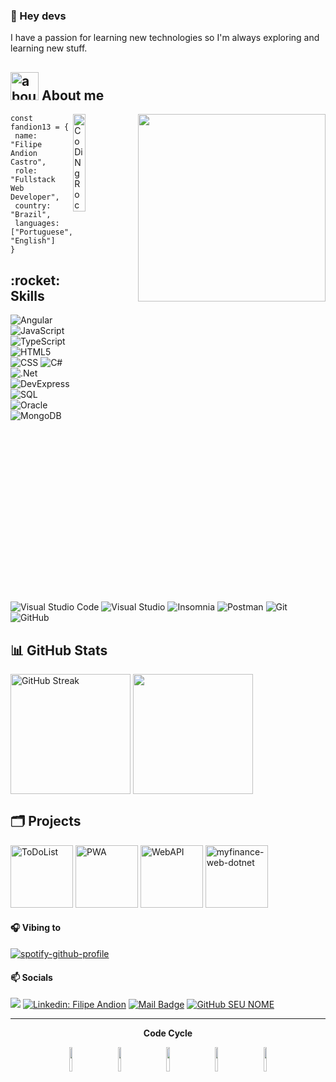 ### 👋 Hey devs

I have a passion for learning new technologies so I'm always exploring and learning new stuff.

## <img width="45" alt="about" src="https://raw.github.com/elizarov/elizarov/master/about.png"> About me

<img align="right" width="300" src="https://i2.wp.com/allhtaccess.info/wp-content/uploads/2018/03/programming.gif?fit=1281%2C716&ssl=1" />

<img align="right" src="https://github.com/SP-XD/SP-XD/blob/main/images/dev-working_rounded.gif?raw=true" href="https://github.com/sp-xd" alt="CoDiNg RocKs"  width="20%"/>

```
const fandion13 = {
 name: "Filipe Andion Castro",
 role: "Fullstack Web Developer",
 country: "Brazil",
 languages: ["Portuguese", "English"]
}
```

<h2> :rocket: &nbsp; Skills </h2>

  ![Angular](https://img.shields.io/badge/-Angular-333333?style=flat&logo=angular)
  ![JavaScript](https://img.shields.io/badge/-JavaScript-333333?style=flat&logo=javascript)
  ![TypeScript](https://img.shields.io/badge/TypeScript-007ACC.svg?logo=typescript&logoColor=white)
  ![HTML5](https://img.shields.io/badge/HTML-E34F26.svg?logo=html5&logoColor=white)
  ![CSS](https://img.shields.io/badge/CSS-1572B6.svg?logo=css3&logoColor=white)
  ![C#](https://custom-icon-badges.demolab.com/badge/C%23-68217A.svg?logo=cs2&logoColor=white)
  ![.Net](https://img.shields.io/badge/.Net-5C2D91?logo=.net&logoColor=white")
  ![DevExpress](https://img.shields.io/badge/-DevExpress-333333?style=flat&logo=devexpress)
  ![SQL](https://custom-icon-badges.demolab.com/badge/SQL-025E8C.svg?logo=database&logoColor=white)
  ![Oracle](https://img.shields.io/badge/Oracle-F00000.svg?logo=oracle&logoColor=white)
  ![MongoDB](https://img.shields.io/badge/MongoDB-4ea94b.svg?logo=mongodb&logoColor=white)
  ![Visual Studio Code](https://img.shields.io/badge/Visual%20Studio%20Code-0078d7.svg?logo=visual-studio-code&logoColor=white)
  ![Visual Studio](https://img.shields.io/badge/Visual%20Studio-5C2D91?style=flat&logo=visual-studio&logoColor=007ACC&background)
  ![Insomnia](https://img.shields.io/badge/-Insomnia-333333?style=flat&logo=insomnia)
  ![Postman](https://img.shields.io/badge/Postman-333333?logo=postman&logoColor=white")
  ![Git](https://img.shields.io/badge/Git-F05033.svg?logo=git&logoColor=white)
  ![GitHub](https://img.shields.io/badge/GitHub-333333.svg?logo=github&logoColor=white)
  
## 📊 **GitHub Stats**
<a href="https://github.com/fandion13"><img align="center" src="https://streak-stats.demolab.com?user=fandion13&theme=react&hide_border=true" alt="GitHub Streak" height="192px" /></a>
<a href="https://github.com/fandion13"><img align="center" src="https://github-readme-stats.vercel.app/api/top-langs/?username=fandion13&langs_count=8&layout=compact&theme=react&hide_border=true" height="192px"/></a>

## 🗂️ **Projects**

<p align="left">
<a href="https://github.com/fandion13/ToDoList"><img height="100px" src="https://github-readme-stats.vercel.app/api/pin/?username=fandion13&repo=ToDoList&show_icons=true&line_height=27&title_color=6aa6f8&text_color=8a919a&icon_color=6aa6f8&bg_color=22272e&hide_border=true" alt="ToDoList"/></a>
<a href="https://github.com/fandion13/PWA"><img height="100px" src="https://github-readme-stats.vercel.app/api/pin/?username=fandion13&repo=PWA&show_icons=true&line_height=27&title_color=6aa6f8&text_color=8a919a&icon_color=6aa6f8&bg_color=22272e&hide_border=true" alt="PWA"/></a>
<a href="https://github.com/fandion13/WebAPI"><img height="100px" src="https://github-readme-stats.vercel.app/api/pin/?username=fandion13&repo=WebAPI&show_icons=true&line_height=27&title_color=6aa6f8&text_color=8a919a&icon_color=6aa6f8&bg_color=22272e&hide_border=true" alt="WebAPI"/></a>
<a href="https://github.com/fandion13/myfinance-web-dotnet"><img height="100px" src="https://github-readme-stats.vercel.app/api/pin/?username=fandion13&repo=myfinance-web-dotnet&show_icons=true&line_height=27&title_color=6aa6f8&text_color=8a919a&icon_color=6aa6f8&bg_color=22272e&hide_border=true" alt="myfinance-web-dotnet"/></a>
</p>

#### 🎧 **Vibing to** 

[![spotify-github-profile](https://spotify-github-profile.kittinanx.com/api/view?uid=wolf_brasil&cover_image=true&theme=novatorem&show_offline=false&background_color=121212&interchange=false&bar_color=53b14f&bar_color_cover=false)](https://github.com/kittinan/spotify-github-profile)

#### 📫 Socials

[![](https://visitor-badge.laobi.icu/badge?page_id=fandion13.fandion13)](https://visitor-badge.laobi.icu/badge?page_id=fandion13.fandion13)
[![Linkedin: Filipe Andion](https://img.shields.io/badge/-LinkedIn-blue?style=flat-square&logo=Linkedin&logoColor=white&link=https://www.linkedin.com/in/filipe-andion-b810a0253/)](https://www.linkedin.com/in/filipe-andion-b810a0253/)
[![Mail Badge](https://img.shields.io/badge/-gmail-c14438?style=flat&logo=Gmail&logoColor=white&link=mailto:fandion13@gmail.com)](mailto:fandion13@gmail.com)
[![GitHub SEU NOME]( https://img.shields.io/github/followers/fandion13?label=follow&style=social)](https://github.com/fandion13)

<hr></hr>

<div align="center" width="50">
 
 **Code Cycle**
 
 <img src="https://raw.githubusercontent.com/Tarikul-Islam-Anik/Animated-Fluent-Emojis/master/Emojis/Smilies/Nerd%20Face.png" width="10%"/>
 &nbsp;&nbsp;&nbsp;&nbsp;&nbsp;
 <img src="https://raw.githubusercontent.com/Tarikul-Islam-Anik/Animated-Fluent-Emojis/master/Emojis/Smilies/Thinking%20Face.png" width="10%"/>
 &nbsp;&nbsp;&nbsp;&nbsp;&nbsp;
 <img src="https://raw.githubusercontent.com/Tarikul-Islam-Anik/Animated-Fluent-Emojis/master/Emojis/Smilies/Face%20with%20Spiral%20Eyes.png" width="10%"/>
 &nbsp;&nbsp;&nbsp;&nbsp;&nbsp;
 <img src="https://raw.githubusercontent.com/Tarikul-Islam-Anik/Animated-Fluent-Emojis/master/Emojis/Smilies/Star-Struck.png" width="10%"/>
 &nbsp;&nbsp;&nbsp;&nbsp;&nbsp;
 <img src="https://raw.githubusercontent.com/Tarikul-Islam-Anik/Animated-Fluent-Emojis/master/Emojis/Smilies/Relieved%20Face.png" width="10%"/><br>
 &nbsp;&nbsp;&nbsp;&nbsp;&nbsp;
 
 
</div>
